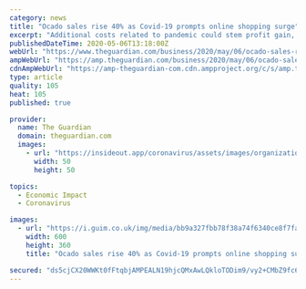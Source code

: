 ```yaml
---
category: news
title: "Ocado sales rise 40% as Covid-19 prompts online shopping surge"
excerpt: "Additional costs related to pandemic could stem profit gain, says finance chief"
publishedDateTime: 2020-05-06T13:18:00Z
webUrl: "https://www.theguardian.com/business/2020/may/06/ocado-sales-rise-covid-19-online-shopping-surge"
ampWebUrl: "https://amp.theguardian.com/business/2020/may/06/ocado-sales-rise-covid-19-online-shopping-surge"
cdnAmpWebUrl: "https://amp-theguardian-com.cdn.ampproject.org/c/s/amp.theguardian.com/business/2020/may/06/ocado-sales-rise-covid-19-online-shopping-surge"
type: article
quality: 105
heat: 105
published: true

provider:
  name: The Guardian
  domain: theguardian.com
  images:
    - url: "https://insideout.app/coronavirus/assets/images/organizations/theguardian.com-50x50.jpg"
      width: 50
      height: 50

topics:
  - Economic Impact
  - Coronavirus

images:
  - url: "https://i.guim.co.uk/img/media/bb9a327fbb78f38a74f6340ce8f7fa2fb3f45aeb/0_233_3500_2101/master/3500.jpg?width=300&quality=45&auto=format&fit=max&dpr=2&s=dadd58e6fdf9164841254f10505af182"
    width: 600
    height: 360
    title: "Ocado sales rise 40% as Covid-19 prompts online shopping surge"

secured: "ds5cjCX20WWKt0fFtqbjAMPEALN19hjcQMxAwLQkloTODim9/vy2+CMbZ9fc6eQrS36KZ9pL7pAPE1Csd7ZLgcwrfzQ+DVLWBmoob7ZiR6l4GkP8lNoFBcu3TaonYXF9NxdVSfM/5adT4ljIzY1TgAngG630JKb2epaO6uGnctkP+VahmWm/8CZ+QpCEo68UeNNGK+Jm6gGHlaWz1Uy23X/tR4IWvk4AkcWiERL/6XeNxYQRU7cX5fgd1Hw2ZogQ4LwibdrJDN5ukUoBjqMh+7e6DLHrusVOmsekO/xHO0hQ+ClxvIhW50V7ZHFzsok7;ZdD7i+wpezgB96WG59EEGA=="
---
```


